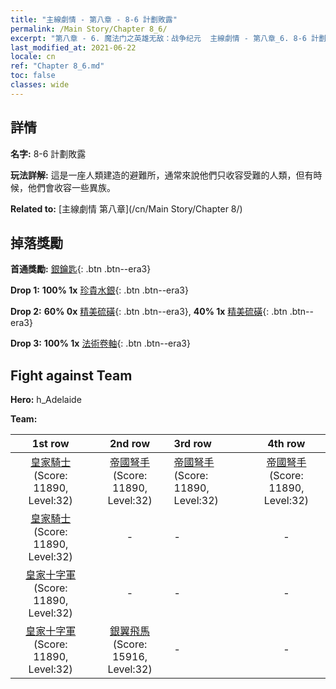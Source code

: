 ```yaml
---
title: "主線劇情 - 第八章 - 8-6 計劃敗露"
permalink: /Main Story/Chapter 8_6/
excerpt: "第八章 - 6. 魔法门之英雄无敌：战争纪元  主線劇情 - 第八章_6. 8-6 計劃敗露"
last_modified_at: 2021-06-22
locale: cn
ref: "Chapter 8_6.md"
toc: false
classes: wide
---
```


## 詳情

 **名字:** 8-6 計劃敗露

 **玩法詳解:** 這是一座人類建造的避難所，通常來說他們只收容受難的人類，但有時候，他們會收容一些異族。

 **Related to:** [主線劇情 第八章](/cn/Main Story/Chapter 8/)

## 掉落獎勵

 **首通獎勵:** [銀鑰匙](/cn/Items/con_693/){: .btn .btn--era3}

 **Drop 1:** **100% 1x** [珍貴水銀](/cn/Items/mat_28/){: .btn .btn--era3}

 **Drop 2:** **60% 0x** [精美硫磺](/cn/Items/mat_22/){: .btn .btn--era3}, **40% 1x** [精美硫磺](/cn/Items/mat_22/){: .btn .btn--era3}

 **Drop 3:** **100% 1x** [法術卷軸](/cn/Items/con_694/){: .btn .btn--era3}


## Fight against Team
 **Hero:** h_Adelaide

 **Team:**


  | 1st row | 2nd row | 3rd row | 4th row |
  |:----:|:----:|:----|:----:|
  | [皇家騎士](/cn/units/Cavalier/) (Score: 11890, Level:32)  | [帝國弩手](/cn/units/Marksman/) (Score: 11890, Level:32)  | [帝國弩手](/cn/units/Marksman/) (Score: 11890, Level:32)  | [帝國弩手](/cn/units/Marksman/) (Score: 11890, Level:32)  |
  | [皇家騎士](/cn/units/Cavalier/) (Score: 11890, Level:32)  | - | - | - |
  | [皇家十字軍](/cn/units/Swordsman/) (Score: 11890, Level:32)  | - | - | - |
  | [皇家十字軍](/cn/units/Swordsman/) (Score: 11890, Level:32)  | [銀翼飛馬](/cn/units/Pegasus/) (Score: 15916, Level:32)  | - | - |


